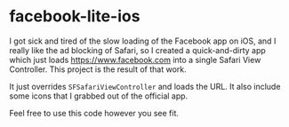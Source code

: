 # facebook-lite-ios
I got sick and tired of the slow loading of the Facebook app on iOS, and I really like the ad blocking of Safari, so I created a quick-and-dirty app which just loads https://www.facebook.com into a single Safari View Controller.  This project is the result of that work.

It just overrides `SFSafariViewController` and loads the URL.  It also include some icons that I grabbed out of the official app.

Feel free to use this code however you see fit.
